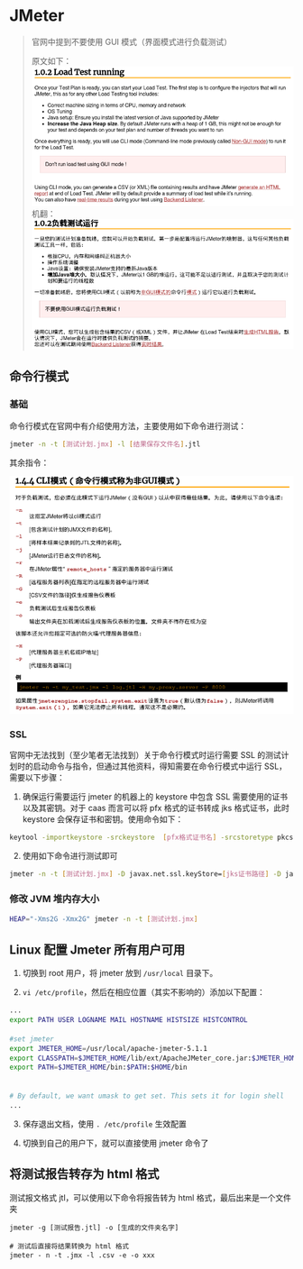 # JMeter

> 官网中提到不要使用 GUI 模式（界面模式进行负载测试）
>
> 原文如下：![](./图片/jmeter-doc.png)机翻：![](./图片/jmeter-doc-zh.png)

## 命令行模式

### 基础

命令行模式在官网中有介绍使用方法，主要使用如下命令进行测试：

```sh
jmeter -n -t [测试计划.jmx] -l [结果保存文件名].jtl
```

其余指令：

![](./图片/jmeter-n.png)

### SSL

官网中无法找到（至少笔者无法找到）关于命令行模式时运行需要 SSL 的测试计划时的启动命令与指令，但通过其他资料，得知需要在命令行模式中运行 SSL，需要以下步骤：

1. 确保运行需要运行 jmeter 的机器上的 keystore 中包含 SSL 需要使用的证书以及其密钥。对于 caas 而言可以将 pfx 格式的证书转成 jks 格式证书，此时 keystore 会保存证书和密钥。使用命令如下：

```sh
keytool -importkeystore -srckeystore  [pfx格式证书名] -srcstoretype pkcs12 -destkeystore [转换成的jks证书名] -deststoretype JKS
```

2. 使用如下命令进行测试即可

```sh
jmeter -n -t [测试计划.jmx] -D javax.net.ssl.keyStore=[jks证书路径] -D javax.net.ssl.keyStorePassword=[jks证书密码]
```

### 修改 JVM 堆内存大小

```sh
HEAP="-Xms2G -Xmx2G" jmeter -n -t [测试计划.jmx]
```

## Linux 配置 Jmeter 所有用户可用

1. 切换到 root 用户，将 jmeter 放到 `/usr/local` 目录下。

2. `vi /etc/profile`，然后在相应位置（其实不影响的）添加以下配置：


```sh
...
export PATH USER LOGNAME MAIL HOSTNAME HISTSIZE HISTCONTROL

#set jmeter
export JMETER_HOME=/usr/local/apache-jmeter-5.1.1
export CLASSPATH=$JMETER_HOME/lib/ext/ApacheJMeter_core.jar:$JMETER_HOME/lib/jorphan.jar:$CLASSPATH
export PATH=$JMETER_HOME/bin:$PATH:$HOME/bin


# By default, we want umask to get set. This sets it for login shell
...
```


3. 保存退出文档，使用 `. /etc/profile` 生效配置

4. 切换到自己的用户下，就可以直接使用 jmeter 命令了

## 将测试报告转存为 html 格式

测试报文格式 jtl，可以使用以下命令将报告转为 html 格式，最后出来是一个文件夹

```shell
jmeter -g [测试报告.jtl] -o [生成的文件夹名字]

# 测试后直接将结果转换为 html 格式
jmeter - n -t .jmx -l .csv -e -o xxx
```

